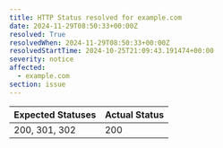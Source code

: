```yaml
---
title: HTTP Status resolved for example.com
date: 2024-11-29T08:50:33+00:00Z
resolved: True
resolvedWhen: 2024-11-29T08:50:33+00:00Z
resolvedStartTime: 2024-10-25T21:09:43.191474+00:00
severity: notice
affected:
  - example.com
section: issue
---
```


| Expected Statuses | Actual Status  |
|-------------------|----------------|
| 200, 301, 302 | 200 |
